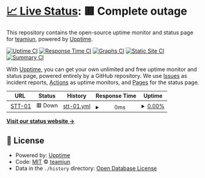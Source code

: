 # [📈 Live Status](https://demo.upptime.js.org): <!--live status--> **🟥 Complete outage**

This repository contains the open-source uptime monitor and status page for [teamjun](https://demo.upptime.js.org), powered by [Upptime](https://github.com/upptime/upptime).

[![Uptime CI](https://github.com/teamjun/IDC/workflows/Uptime%20CI/badge.svg)](https://github.com/teamjun/IDC/actions?query=workflow%3A%22Uptime+CI%22)
[![Response Time CI](https://github.com/teamjun/IDC/workflows/Response%20Time%20CI/badge.svg)](https://github.com/teamjun/IDC/actions?query=workflow%3A%22Response+Time+CI%22)
[![Graphs CI](https://github.com/teamjun/IDC/workflows/Graphs%20CI/badge.svg)](https://github.com/teamjun/IDC/actions?query=workflow%3A%22Graphs+CI%22)
[![Static Site CI](https://github.com/teamjun/IDC/workflows/Static%20Site%20CI/badge.svg)](https://github.com/teamjun/IDC/actions?query=workflow%3A%22Static+Site+CI%22)
[![Summary CI](https://github.com/teamjun/IDC/workflows/Summary%20CI/badge.svg)](https://github.com/teamjun/IDC/actions?query=workflow%3A%22Summary+CI%22)

With [Upptime](https://upptime.js.org), you can get your own unlimited and free uptime monitor and status page, powered entirely by a GitHub repository. We use [Issues](https://github.com/teamjun/IDC/issues) as incident reports, [Actions](https://github.com/teamjun/IDC/actions) as uptime monitors, and [Pages](https://demo.upptime.js.org) for the status page.

<!--start: status pages-->
<!-- This summary is generated by Upptime (https://github.com/upptime/upptime) -->
<!-- Do not edit this manually, your changes will be overwritten -->
<!-- prettier-ignore -->
| URL | Status | History | Response Time | Uptime |
| --- | ------ | ------- | ------------- | ------ |
| <img alt="" src="https://icons.duckduckgo.com/ip3/10.50.20.70.ico" height="13"> [STT-01](https://10.50.20.70:1702) | 🟥 Down | [stt-01.yml](https://github.com/teamjun/IDC/commits/HEAD/history/stt-01.yml) | <details><summary><img alt="Response time graph" src="./graphs/stt-01/response-time-week.png" height="20"> 0ms</summary><br><a href="https://demo.upptime.js.org/history/stt-01"><img alt="Response time 0" src="https://img.shields.io/endpoint?url=https%3A%2F%2Fraw.githubusercontent.com%2Fteamjun%2FIDC%2FHEAD%2Fapi%2Fstt-01%2Fresponse-time.json"></a><br><a href="https://demo.upptime.js.org/history/stt-01"><img alt="24-hour response time 0" src="https://img.shields.io/endpoint?url=https%3A%2F%2Fraw.githubusercontent.com%2Fteamjun%2FIDC%2FHEAD%2Fapi%2Fstt-01%2Fresponse-time-day.json"></a><br><a href="https://demo.upptime.js.org/history/stt-01"><img alt="7-day response time 0" src="https://img.shields.io/endpoint?url=https%3A%2F%2Fraw.githubusercontent.com%2Fteamjun%2FIDC%2FHEAD%2Fapi%2Fstt-01%2Fresponse-time-week.json"></a><br><a href="https://demo.upptime.js.org/history/stt-01"><img alt="30-day response time 0" src="https://img.shields.io/endpoint?url=https%3A%2F%2Fraw.githubusercontent.com%2Fteamjun%2FIDC%2FHEAD%2Fapi%2Fstt-01%2Fresponse-time-month.json"></a><br><a href="https://demo.upptime.js.org/history/stt-01"><img alt="1-year response time 0" src="https://img.shields.io/endpoint?url=https%3A%2F%2Fraw.githubusercontent.com%2Fteamjun%2FIDC%2FHEAD%2Fapi%2Fstt-01%2Fresponse-time-year.json"></a></details> | <details><summary><a href="https://demo.upptime.js.org/history/stt-01">0.00%</a></summary><a href="https://demo.upptime.js.org/history/stt-01"><img alt="All-time uptime 0.00%" src="https://img.shields.io/endpoint?url=https%3A%2F%2Fraw.githubusercontent.com%2Fteamjun%2FIDC%2FHEAD%2Fapi%2Fstt-01%2Fuptime.json"></a><br><a href="https://demo.upptime.js.org/history/stt-01"><img alt="24-hour uptime 0.00%" src="https://img.shields.io/endpoint?url=https%3A%2F%2Fraw.githubusercontent.com%2Fteamjun%2FIDC%2FHEAD%2Fapi%2Fstt-01%2Fuptime-day.json"></a><br><a href="https://demo.upptime.js.org/history/stt-01"><img alt="7-day uptime 0.00%" src="https://img.shields.io/endpoint?url=https%3A%2F%2Fraw.githubusercontent.com%2Fteamjun%2FIDC%2FHEAD%2Fapi%2Fstt-01%2Fuptime-week.json"></a><br><a href="https://demo.upptime.js.org/history/stt-01"><img alt="30-day uptime 7.96%" src="https://img.shields.io/endpoint?url=https%3A%2F%2Fraw.githubusercontent.com%2Fteamjun%2FIDC%2FHEAD%2Fapi%2Fstt-01%2Fuptime-month.json"></a><br><a href="https://demo.upptime.js.org/history/stt-01"><img alt="1-year uptime 0.00%" src="https://img.shields.io/endpoint?url=https%3A%2F%2Fraw.githubusercontent.com%2Fteamjun%2FIDC%2FHEAD%2Fapi%2Fstt-01%2Fuptime-year.json"></a></details>

<!--end: status pages-->

[**Visit our status website →**](https://demo.upptime.js.org)

## 📄 License

- Powered by: [Upptime](https://github.com/upptime/upptime)
- Code: [MIT](./LICENSE) © [teamjun](https://demo.upptime.js.org)
- Data in the `./history` directory: [Open Database License](https://opendatacommons.org/licenses/odbl/1-0/)
